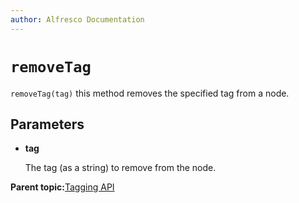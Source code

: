 ```yaml
---
author: Alfresco Documentation
---
```


# `removeTag`

`removeTag(tag)` this method removes the specified tag from a node.

## Parameters

-   **tag**

    The tag \(as a string\) to remove from the node.


**Parent topic:**[Tagging API](../references/API-JS-ScriptNode-Tagging.md)

